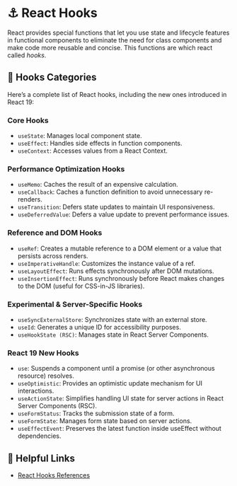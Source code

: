 # :anchor: React Hooks
React provides special functions that let you use state and lifecycle features in functional components to eliminate the need for class components and make code more reusable and concise. This functions are which react called *hooks*.


## :file_folder: Hooks Categories
Here’s a complete list of React hooks, including the new ones introduced in React 19:

### Core Hooks
- `useState`: Manages local component state.
- `useEffect`: Handles side effects in function components.
- `useContext`: Accesses values from a React Context.

### Performance Optimization Hooks
- `useMemo`: Caches the result of an expensive calculation.
- `useCallback`: Caches a function definition to avoid unnecessary re-renders.
- `useTransition`: Defers state updates to maintain UI responsiveness.
- `useDeferredValue`: Defers a value update to prevent performance issues.

### Reference and DOM Hooks
- `useRef`: Creates a mutable reference to a DOM element or a value that persists across renders.
- `useImperativeHandle`: Customizes the instance value of a ref.
- `useLayoutEffect`: Runs effects synchronously after DOM mutations.
- `useInsertionEffect`: Runs synchronously before React makes changes to the DOM (useful for CSS-in-JS libraries).

### Experimental & Server-Specific Hooks
- `useSyncExternalStore`: Synchronizes state with an external store.
- `useId`: Generates a unique ID for accessibility purposes.
- `useHookState (RSC)`: Manages state in React Server Components.

### React 19 New Hooks
- `use`: Suspends a component until a promise (or other asynchronous resource) resolves.
- `useOptimistic`: Provides an optimistic update mechanism for UI interactions.
- `useActionState`: Simplifies handling UI state for server actions in React Server Components (RSC).
- `useFormStatus`: Tracks the submission state of a form.
- `useFormState`: Manages form state based on server actions.
- `useEffectEvent`: Preserves the latest function inside useEffect without dependencies.


## :link: Helpful Links
- [React Hooks References](https://react.dev/reference/react/hooks)